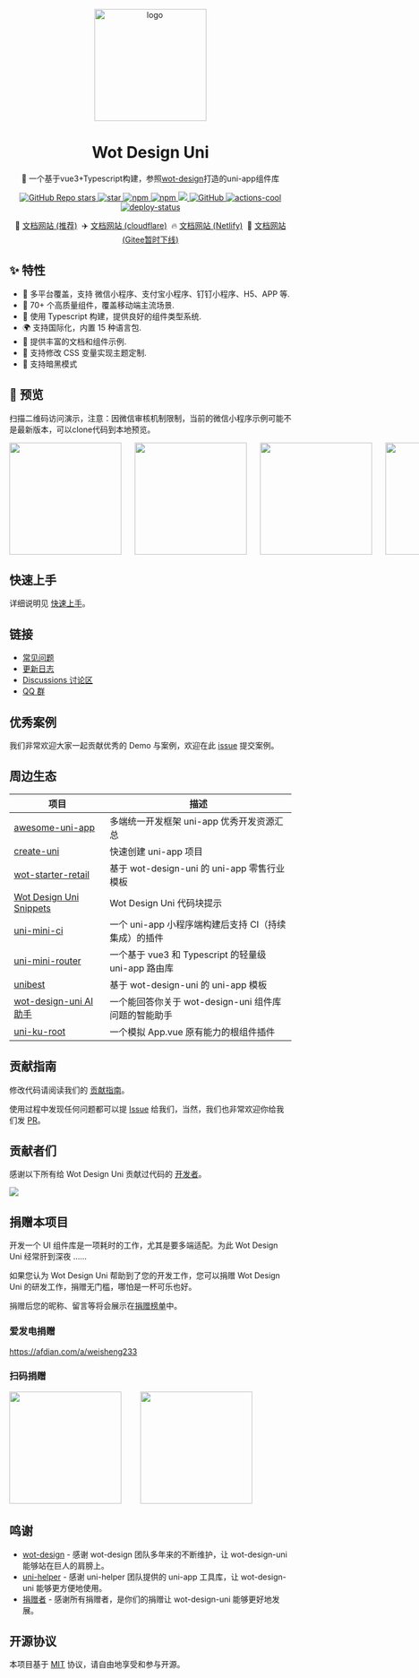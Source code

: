 <p align="center">
    <img alt="logo" src="https://wot-design-uni.pages.dev/wot-design.png" width="200">
</p>
<h1 align="center">Wot Design Uni</h1>

<p align="center">📱 一个基于vue3+Typescript构建，参照<a href="https://ftf.jd.com/wot-design/">wot-design</a>打造的uni-app组件库</p>

<p align="center">

<a href="https://github.com/Moonofweisheng/wot-design-uni">
  <img alt="GitHub Repo stars" src="https://img.shields.io/github/stars/Moonofweisheng/wot-design-uni?logo=github&color=%234d80f0&link=https%3A%2F%2Fgithub.com%2FMoonofweisheng%2Fwot-design-uni">
 </a>

<a href='https://gitee.com/wot-design-uni/wot-design-uni/stargazers'>
<img src='https://gitee.com/wot-design-uni/wot-design-uni/badge/star.svg?theme=gray' alt='star'>
</a>


<a href="https://www.npmjs.com/package/wot-design-uni">
  <img alt="npm" src="https://img.shields.io/npm/v/wot-design-uni?logo=npm&color=%234d80f0&link=https%3A%2F%2Fwww.npmjs.com%2Fpackage%2Fwot-design-uni">
</a>

<a href="https://www.npmjs.com/package/wot-design-uni">
  <img alt="npm" src="https://img.shields.io/npm/dw/wot-design-uni?logo=npm&link=https%3A%2F%2Fwww.npmjs.com%2Fpackage%2Fwot-design-uni">
</a>

<a href="https://www.npmjs.com/package/wot-design-uni">
  <img src="https://img.shields.io/npm/dt/wot-design-uni?style=flat-square">
</a>

<a href="https://github.com/Moonofweisheng/wot-design-uni">
  <img alt="GitHub" src="https://img.shields.io/github/license/Moonofweisheng/wot-design-uni?logo=github">
 </a>
 
 <a href="https://github.com/actions-cool/" target="_blank" referrerpolicy="no-referrer">
  <img src="https://img.shields.io/badge/using-actions--cool-red?style=flat-square" alt="actions-cool" />
</a>


<a href="https://app.netlify.com/sites/wot-design-uni/deploys" target="_blank" referrerpolicy="no-referrer">
  <img src="https://api.netlify.com/api/v1/badges/0991d8a9-0fb0-483b-8961-5bde066bbd50/deploy-status" alt="deploy-status" />
</a>

</p>

<p align="center">
  🚀 <a href="https://wot-design-uni.cn">文档网站 (推荐)</a>&nbsp;
  ✈️ <a href="https://wot-design-uni.pages.dev/">文档网站 (cloudflare)</a>&nbsp;
  🔥 <a href="https://wot-design-uni.netlify.app/">文档网站 (Netlify)</a>&nbsp;
  🚫 <a href="https://wot-design-uni.gitee.io/">文档网站 (Gitee暂时下线)</a>
</p>

## ✨ 特性

- 🎯 多平台覆盖，支持 微信小程序、支付宝小程序、钉钉小程序、H5、APP 等.
- 🚀 70+ 个高质量组件，覆盖移动端主流场景.
- 💪 使用 Typescript 构建，提供良好的组件类型系统.
- 🌍 支持国际化，内置 15 种语言包.
- 📖 提供丰富的文档和组件示例.
- 🎨 支持修改 CSS 变量实现主题定制.
- 🍭 支持暗黑模式

## 📱 预览

扫描二维码访问演示，注意：因微信审核机制限制，当前的微信小程序示例可能不是最新版本，可以clone代码到本地预览。

<p style="display:flex;gap:24px">
<img src="https://wot-design-uni.pages.dev/wx.jpg" width="200" height="200"/>
<img src="https://wot-design-uni.pages.dev/alipay.png" width="200" height="200" />
<img src="https://wot-design-uni.pages.dev/h5.png" width="200" height="200" />
<img src="https://wot-design-uni.pages.dev/android.png" width="200" height="200" />

</p>

## 快速上手

详细说明见 [快速上手](https://wot-design-uni.pages.dev/guide/quick-use.html)。

## 链接

- [常见问题](https://wot-design-uni.pages.dev/guide/common-problems.html)
- [更新日志](https://wot-design-uni.pages.dev/guide/changelog.html)
- [Discussions 讨论区](https://github.com/Moonofweisheng/wot-design-uni/discussions)
- [QQ 群](https://wot-design-uni.pages.dev/guide/join-group.html)

## 优秀案例

我们非常欢迎大家一起贡献优秀的 Demo 与案例，欢迎在此 [issue](https://github.com/Moonofweisheng/wot-design-uni/issues/16) 提交案例。


## 周边生态

| 项目                                                                                                        | 描述                                                 |
| ----------------------------------------------------------------------------------------------------------- | ---------------------------------------------------- |
| [awesome-uni-app](https://github.com/uni-helper/awesome-uni-app)                                            | 多端统一开发框架 uni-app 优秀开发资源汇总            |
| [create-uni](https://github.com/uni-helper/create-uni)                                                      | 快速创建 uni-app 项目                                |
| [wot-starter-retail](https://github.com/Moonofweisheng/wot-starter-retail)                                  | 基于 wot-design-uni 的 uni-app 零售行业模板          |
| [Wot Design Uni Snippets](https://marketplace.visualstudio.com/items?itemName=kiko.wot-design-uni-snippets) | Wot Design Uni 代码块提示                            |
| [uni-mini-ci](https://github.com/Moonofweisheng/uni-mini-ci)                                                | 一个 uni-app 小程序端构建后支持 CI（持续集成）的插件 |
| [uni-mini-router](https://github.com/Moonofweisheng/uni-mini-router)                                        | 一个基于 vue3 和 Typescript 的轻量级 uni-app 路由库  |
| [unibest](https://github.com/codercup/unibest)                                                              | 基于 wot-design-uni 的 uni-app 模板                  |
| [wot-design-uni AI 助手](https://www.coze.cn/store/bot/7347916532258701363)                                 | 一个能回答你关于 wot-design-uni 组件库问题的智能助手 |
| [uni-ku-root](https://github.com/uni-ku/root)                                                               | 一个模拟 App.vue 原有能力的根组件插件                  |


## 贡献指南

修改代码请阅读我们的 [贡献指南](https://github.com/Moonofweisheng/wot-design-uni/blob/develop/.github/CONTRIBUTING.md)。

使用过程中发现任何问题都可以提 [Issue](https://github.com/Moonofweisheng/wot-design-uni/issues) 给我们，当然，我们也非常欢迎你给我们发 [PR](https://github.com/Moonofweisheng/wot-design-uni/pulls)。

## 贡献者们
感谢以下所有给 Wot Design Uni 贡献过代码的 [开发者](https://github.com/Moonofweisheng/wot-design-uni/graphs/contributors)。


<a href="https://github.com/Moonofweisheng/wot-design-uni/graphs/contributors">
  <img src="https://contrib.rocks/image?repo=Moonofweisheng/wot-design-uni" />
</a>


## 捐赠本项目

开发一个 UI 组件库是一项耗时的工作，尤其是要多端适配。为此 Wot Design Uni 经常肝到深夜 ……  

如果您认为 Wot Design Uni 帮助到了您的开发工作，您可以捐赠 Wot Design Uni 的研发工作，捐赠无门槛，哪怕是一杯可乐也好。

捐赠后您的昵称、留言等将会展示在[捐赠榜单](https://wot-design-uni.cn/reward/donor.html)中。


### 爱发电捐赠

<a href="https://afdian.com/a/weisheng233">https://afdian.com/a/weisheng233</a>

### 扫码捐赠

<p>
<img src="https://wot-design-uni.pages.dev/weixinQrcode.jpg" width="200" height="200" style="margin-right:30px"/>
<img src="https://wot-design-uni.pages.dev/alipayQrcode.jpg" width="200" height="200" />
</p>


## 鸣谢

- [wot-design](https://github.com/jd-ftf/wot-design-mini) - 感谢 wot-design 团队多年来的不断维护，让 wot-design-uni 能够站在巨人的肩膀上。
- [uni-helper](https://github.com/uni-helper) - 感谢 uni-helper 团队提供的 uni-app 工具库，让 wot-design-uni 能够更方便地使用。
- [捐赠者](https://wot-design-uni.cn/reward/donor.html) - 感谢所有捐赠者，是你们的捐赠让 wot-design-uni 能够更好地发展。


## 开源协议

本项目基于 [MIT](https://zh.wikipedia.org/wiki/MIT%E8%A8%B1%E5%8F%AF%E8%AD%89) 协议，请自由地享受和参与开源。